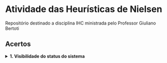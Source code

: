 # Atividade das Heurísticas de Nielsen
Repositório destinado a disciplina IHC ministrada pelo Professor Giuliano Bertoti

## Acertos

<details>
   <summary><b>1. Visibilidade do status do sistema</b></summary>
    <br>
    O site em questão aqui é o Globo Esporte. O seu player de video qual está sendo reproduzido e quais serão os proximos de sua playlist.

  <div align="center">
    <img alt="Playlist Globo-esporte" src="img/playlistGE.png">
  </div>
</details>
